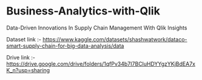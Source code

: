 # Business-Analytics-with-Qlik
Data-Driven Innovations In Supply Chain Management With Qlik Insights

Dataset link :-  https://www.kaggle.com/datasets/shashwatwork/dataco-smart-supply-chain-for-big-data-analysis/data

Drive link  :-   https://drive.google.com/drive/folders/1qfPv34b7I7BCluHDYYgzYKjBdEA7xK_n?usp=sharing
